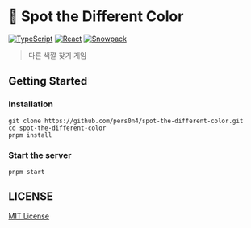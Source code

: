 # 🎨 Spot the Different Color

[![TypeScript](https://img.shields.io/badge/-TypeScript-3178c6?style=for-the-badge&logo=typescript&logoColor=fff)](https://www.typescriptlang.org)
[![React](https://img.shields.io/badge/-React-61dafb?style=for-the-badge&logo=react&logoColor=333)](https://reactjs.org)
[![Snowpack](https://img.shields.io/badge/-Snowpack-2e5e82?style=for-the-badge&logo=snowpack&logoColor=fff)](https://www.snowpack.dev)

> 다른 색깔 찾기 게임

## Getting Started

### Installation

```shell
git clone https://github.com/pers0n4/spot-the-different-color.git
cd spot-the-different-color
pnpm install
```

### Start the server

```shell
pnpm start
```

## LICENSE

[MIT License](./LICENSE)
